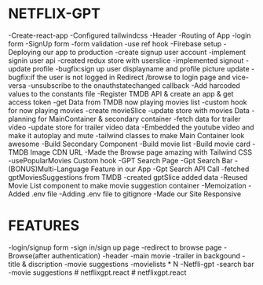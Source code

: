 # NETFLIX-GPT

-Create-react-app
-Configured tailwindcss
-Header
-Routing of App
-login form
-SignUp form
-form validation
-use ref hook
-Firebase setup
-Deploying our app to production
-create signup user account
-implement signin user api
-created redux store with userslice
-implemented signout
-update profile
-bugfix:sign up user displayname and profile picture update
-bugfix:if the user is not logged in Redirect /browse to login page and vice-versa
-unsubscribe to the onauthstatechanged callback
-Add harcoded values to the constants file
-Register TMDB API & create an app & get access token
-get Data from TMDB now playing movies list
-custom hook for now playing movies
-create movieSlice
-update store with movies Data
-planning for MainContainer & secondary container
-fetch data for trailer video
-update store for trailer video data
-Embedded the youtube video and make it autoplay and mute
-tailwind classes to make Main Container look awesome
-Build Secondary Component
-Build movie list
-Build movie card
-TMDB Image CDN URL
-Made the Browse page amazing with Tailwind CSS
-usePopularMovies Custom hook
-GPT Search Page
-Gpt Search Bar
-(BONUS)Multi-Language Feature in our App
-Gpt Search API Call
-fetched gptMoviesSuggestions from TMDB
-created gptSlice added data
-Reused Movie List component to make movie suggestion container
-Memoization
-Added .env file
-Adding .env file to gitignore
-Made our Site Responsive

# FEATURES

-login/signup form
-sign in/sign up page
-redirect to browse page
-Browse(after authentication)
-header
-main movie
-trailer in backgound
-title & discription
-movie suggestions
-movielists \* N
-Netfli-gpt
-search bar
-movie suggestions
#   n e t f l i x g p t . r e a c t  
 #   n e t f l i x g p t . r e a c t  
 